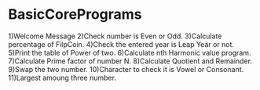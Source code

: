 # BasicCorePrograms
1)Welcome Message
2)Check number is Even or Odd.
3)Calculate percentage of FilpCoin.
4)Check the entered year is Leap Year or not.
5)Print the table of Power of two.
6)Calculate nth Harmonic value program.
7)Calculate Prime factor of number N.
8)Calculate Quotient and Remainder.
9)Swap the two number.
10)Character to check it is Vowel or Consonant.
11)Largest amoung three number.
